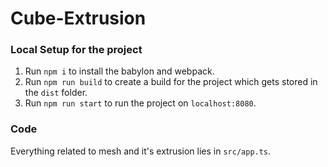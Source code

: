# Cube-Extrusion

### Local Setup for the project
1) Run `npm i` to install the babylon and webpack.
2) Run `npm run build` to create a build for the project which gets stored in the `dist` folder.
3) Run `npm run start` to run the project on `localhost:8080`.

### Code
Everything related to mesh and it's extrusion lies in `src/app.ts`.
